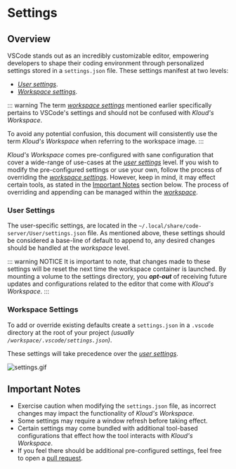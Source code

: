 # Settings

## Overview

VSCode stands out as an incredibly customizable editor, empowering developers to shape
their coding environment through personalized settings stored in a `settings.json` file.
These settings manifest at two levels:

- [*User settings*](#user-settings).
- [*Workspace settings*](#workspace-settings).

::: warning
The term [*workspace settings*](#workspace-settings) mentioned earlier specifically
pertains to VSCode's settings and should not be confused with *Kloud's Workspace*.

To avoid any potential confusion, this document will consistently use the term
*Kloud's Workspace* when referring to the workspace image.
:::

*Kloud's Workspace* comes pre-configured with sane configuration that cover a wide-range
of use-cases at the [*user settings*](#user-settings) level.
If you wish to modify the pre-configured settings or use your own, follow the
process of overriding the [*workspace settings*](#workspace-settings).
However, keep in mind, it may effect certain tools, as stated in the
[Important Notes](#important-notes) section below.
The process of overriding and appending can be managed within the
[*workspace*](#workspace-settings).

### User Settings

The user-specific settings, are located in the
`~/.local/share/code-server/User/settings.json` file.
As mentioned above, these settings should be considered a base-line of default to append
to, any desired changes should be handled at the *workspace* level.

::: warning NOTICE
It is important to note, that changes made to these settings will be reset the next
time the workspace container is launched.
By mounting a volume to the settings directory, you ***opt-out*** of receiving
future updates and configurations related to the editor that come with
*Kloud's Workspace*.
:::

### Workspace Settings

To add or override existing defaults create a `settings.json` in a `.vscode` directory
at the root of your project *(usually `/workspace/.vscode/settings.json`)*.

These settings will take precedence over the [*user settings*](#user-settings).

![settings.gif](/settings/settings.gif)

## Important Notes

- Exercise caution when modifying the `settings.json` file, as incorrect changes may
    impact the functionality of *Kloud's Workspace*.
- Some settings may require a window refresh before taking effect.
- Certain settings may come bundled with additional tool-based configurations that
    effect how the tool interacts with *Kloud's Workspace*.
- If you feel there should be additional pre-configured settings, feel free to open
    a [pull request](/contribute/).
